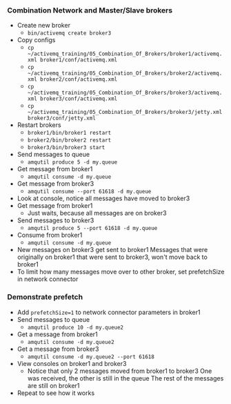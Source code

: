 ### Combination Network and Master/Slave brokers
  * Create new broker
    * `bin/activemq create broker3`
  * Copy configs
    * `cp ~/activemq_training/05_Combination_Of_Brokers/broker1/activemq.xml broker1/conf/activemq.xml`
    * `cp ~/activemq_training/05_Combination_Of_Brokers/broker2/activemq.xml broker2/conf/activemq.xml`
    * `cp ~/activemq_training/05_Combination_Of_Brokers/broker3/activemq.xml broker3/conf/activemq.xml`
    * `cp ~/activemq_training/05_Combination_Of_Brokers/broker3/jetty.xml broker3/conf/jetty.xml`
  * Restart brokers
    * `broker1/bin/broker1 restart`
    * `broker2/bin/broker2 restart`
    * `broker3/bin/broker3 start`
  * Send messages to queue
    * `amqutil produce 5 -d my.queue`
  * Get message from broker1
    * `amqutil consume -d my.queue`
  * Get message from broker3
    * `amqutil consume --port 61618 -d my.queue`
  * Look at console, notice all messages have moved to broker3
  * Get message from broker1
    * Just waits, because all messages are on broker3
  * Send messages to broker3
    * `amqutil produce 5 --port 61618 -d my.queue`
  * Consume from broker1
    * `amqutil consume -d my.queue`
  * New messages on broker3 get sent to broker1
    Messages that were originally on broker1 that were sent to broker3, won't move back to broker1
  * To limit how many messages move over to other broker, set prefetchSize in network connector

### Demonstrate prefetch
  * Add `prefetchSize=1` to network connector parameters in broker1
  * Send messages to queue
    * `amqutil produce 10 -d my.queue2`
  * Get a message from broker1
    * `amqutil consume -d my.queue2`
  * Get a message from broker3
    * `amqutil consume -d my.queue2 --port 61618`
  * View consoles on broker1 and broker3
    * Notice that only 2 messages moved from broker1 to broker3
    One was received, the other is still in the queue
    The rest of the messages are still on broker1
  * Repeat to see how it works
